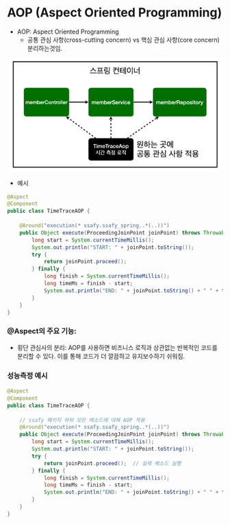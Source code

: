 # AOP (Aspect Oriented Programming)

- AOP: Aspect Oriented Programming
    - 공통 관심 사항(cross-cutting concern) vs 핵심 관심 사항(core concern) 분리하는것임.

![AOP](img/image.png)

- 예시
```java
@Aspect
@Component
public class TimeTraceAOP {

    @Around("execution(* ssafy.ssafy_spring..*(..))")
    public Object execute(ProceedingJoinPoint joinPoint) throws Throwable {
        long start = System.currentTimeMillis();
        System.out.println("START: " + joinPoint.toString());
        try {
            return joinPoint.proceed();
        } finally {
            long finish = System.currentTimeMillis();
            long timeMs = finish - start;
            System.out.println("END: " + joinPoint.toString() + " " + timeMs + "ms");
        }
    }
}

```

### @Aspect의 주요 기능:
- 횡단 관심사의 분리: AOP를 사용하면 비즈니스 로직과 상관없는 반복적인 코드를 분리할 수 있다. 이를 통해 코드가 더 깔끔하고 유지보수하기 쉬워짐.

### 성능측정 예시
```java
@Aspect
@Component
public class TimeTraceAOP {

    // ssafy 패키지 하위 모든 메소드에 대해 AOP 적용
    @Around("execution(* ssafy.ssafy_spring..*(..))")
    public Object execute(ProceedingJoinPoint joinPoint) throws Throwable {
        long start = System.currentTimeMillis();
        System.out.println("START: " + joinPoint.toString());
        try {
            return joinPoint.proceed();  // 실제 메소드 실행
        } finally {
            long finish = System.currentTimeMillis();
            long timeMs = finish - start;
            System.out.println("END: " + joinPoint.toString() + " " + timeMs + "ms");
        }
    }
}
```